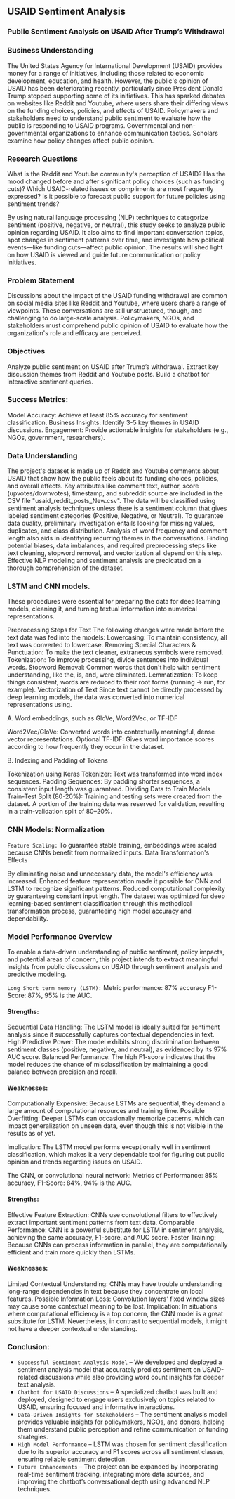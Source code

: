 ## USAID Sentiment Analysis
### Public Sentiment Analysis on USAID After Trump’s Withdrawal
### Business Understanding

The United States Agency for International Development (USAID) provides money for a range of initiatives, including those related to economic development, education, and health. However, the public's opinion of USAID has been deteriorating recently, particularly since President Donald Trump stopped supporting some of its initiatives. This has sparked debates on websites like Reddit and Youtube, where users share their differing views on the funding choices, policies, and effects of USAID. Policymakers and stakeholders need to understand public sentiment to evaluate how the public is responding to USAID programs. Governmental and non-governmental organizations to enhance communication tactics. Scholars examine how policy changes affect public opinion.

### Research Questions

What is the Reddit and Youtube community's perception of USAID?
Has the mood changed before and after significant policy choices (such as funding cuts)?
Which USAID-related issues or compliments are most frequently expressed?
Is it possible to forecast public support for future policies using sentiment trends?

By using natural language processing (NLP) techniques to categorize sentiment (positive, negative, or neutral), this study seeks to analyze public opinion regarding USAID. It also aims to find important conversation topics, spot changes in sentiment patterns over time, and investigate how political events—like funding cuts—affect public opinion. The results will shed light on how USAID is viewed and guide future communication or policy initiatives.

### Problem Statement
Discussions about the impact of the USAID funding withdrawal are common on social media sites like Reddit and Youtube, where users share a range of viewpoints. These conversations are still unstructured, though, and challenging to do large-scale analysis. Policymakers, NGOs, and stakeholders must comprehend public opinion of USAID to evaluate how the organization's role and efficacy are perceived.

### Objectives
Analyze public sentiment on USAID after Trump’s withdrawal.
Extract key discussion themes from Reddit and Youtube posts.
Build a chatbot for interactive sentiment queries.


### Success Metrics:
Model Accuracy: Achieve at least 85% accuracy for sentiment classification.
Business Insights: Identify 3-5 key themes in USAID discussions.
Engagement: Provide actionable insights for stakeholders (e.g., NGOs, government, researchers).

### Data Understanding
The project's dataset is made up of Reddit and Youtube comments about USAID that show how the public feels about its funding choices, policies, and overall effects. Key attributes like comment text, author, score (upvotes/downvotes), timestamp, and subreddit source are included in the CSV file "usaid_reddit_posts_New.csv". The data will be classified using sentiment analysis techniques unless there is a sentiment column that gives labeled sentiment categories (Positive, Negative, or Neutral). To guarantee data quality, preliminary investigation entails looking for missing values, duplicates, and class distribution. Analysis of word frequency and comment length also aids in identifying recurring themes in the conversations. Finding potential biases, data imbalances, and required preprocessing steps like text cleaning, stopword removal, and vectorization all depend on this step. Effective NLP modeling and sentiment analysis are predicated on a thorough comprehension of the dataset.


### LSTM and CNN models. 

These procedures were essential for preparing the data for deep learning models, cleaning it, and turning textual information into numerical representations.

Preprocessing Steps for Text The following changes were made before the text data was fed into the models:
Lowercasing: To maintain consistency, all text was converted to lowercase.
Removing Special Characters & Punctuation: To make the text cleaner, extraneous symbols were removed.
Tokenization: To improve processing, divide sentences into individual words.
Stopword Removal: Common words that don't help with sentiment understanding, like the, is, and, were eliminated.
Lemmatization: To keep things consistent, words are reduced to their root forms (running → run, for example).
Vectorization of Text Since text cannot be directly processed by deep learning models, the data was converted into numerical representations using.

A. Word embeddings, such as GloVe, Word2Vec, or TF-IDF

Word2Vec/GloVe: Converted words into contextually meaningful, dense vector representations.
Optional TF-IDF: Gives word importance scores according to how frequently they occur in the dataset.

B. Indexing and Padding of Tokens

Tokenization using Keras Tokenizer: Text was transformed into word index sequences.
Padding Sequences: By padding shorter sequences, a consistent input length was guaranteed.
Dividing Data to Train Models
Train-Test Split (80-20%): Training and testing sets were created from the dataset.
A portion of the training data was reserved for validation, resulting in a train-validation split of 80–20%.

### CNN Models: Normalization
`Feature Scaling:` To guarantee stable training, embeddings were scaled because CNNs benefit from normalized inputs.
Data Transformation's Effects

By eliminating noise and unnecessary data, the model's efficiency was increased.
Enhanced feature representation made it possible for CNN and LSTM to recognize significant patterns.
Reduced computational complexity by guaranteeing constant input length.
The dataset was optimized for deep learning-based sentiment classification through this methodical transformation process, guaranteeing high model accuracy and dependability.

### Model Performance Overview
To enable a data-driven understanding of public sentiment, policy impacts, and potential areas of concern, this project intends to extract meaningful insights from public discussions on USAID through sentiment analysis and predictive modeling.

`Long Short term memory (LSTM):` Metric performance: 87% accuracy F1-Score: 87%, 95% is the AUC.

#### Strengths:

Sequential Data Handling: The LSTM model is ideally suited for sentiment analysis since it successfully captures contextual dependencies in text.
High Predictive Power: The model exhibits strong discrimination between sentiment classes (positive, negative, and neutral), as evidenced by its 97% AUC score.
Balanced Performance: The high F1-score indicates that the model reduces the chance of misclassification by maintaining a good balance between precision and recall.

#### Weaknesses:

Computationally Expensive: Because LSTMs are sequential, they demand a large amount of computational resources and training time.
Possible Overfitting: Deeper LSTMs can occasionally memorize patterns, which can impact generalization on unseen data, even though this is not visible in the results as of yet.

Implication: The LSTM model performs exceptionally well in sentiment classification, which makes it a very dependable tool for figuring out public opinion and trends regarding issues on USAID.

The CNN, or convolutional neural network:
Metrics of Performance: 85% accuracy, F1-Score: 84%, 94% is the AUC.

#### Strengths:

Effective Feature Extraction: CNNs use convolutional filters to effectively extract important sentiment patterns from text data.
Comparable Performance: CNN is a powerful substitute for LSTM in sentiment analysis, achieving the same accuracy, F1-score, and AUC score.
Faster Training: Because CNNs can process information in parallel, they are computationally efficient and train more quickly than LSTMs.

#### Weaknesses:

Limited Contextual Understanding: CNNs may have trouble understanding long-range dependencies in text because they concentrate on local features.
Possible Information Loss: Convolution layers' fixed window sizes may cause some contextual meaning to be lost.
Implication: In situations where computational efficiency is a top concern, the CNN model is a great substitute for LSTM. Nevertheless, in contrast to sequential models, it might not have a deeper contextual understanding.


### Conclusion: 

- `Successful Sentiment Analysis Model` – We developed and deployed a sentiment analysis model that accurately predicts sentiment on USAID-related discussions while also providing word count insights for deeper text analysis.
- `Chatbot for USAID Discussions` – A specialized chatbot was built and deployed, designed to engage users exclusively on topics related to USAID, ensuring focused and informative interactions.
- `Data-Driven Insights for Stakeholders` – The sentiment analysis model provides valuable insights for policymakers, NGOs, and donors, helping them understand public perception and refine communication or funding strategies.
- `High Model Performance` – LSTM was chosen for sentiment classification due to its superior accuracy and F1 scores across all sentiment classes, ensuring reliable sentiment detection.
- `Future Enhancements` – The project can be expanded by incorporating real-time sentiment tracking, integrating more data sources, and improving the chatbot’s conversational depth using advanced NLP techniques.
